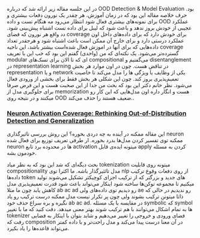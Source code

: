 در این جلسه مقاله زیر ارائه شد که درباره OOD Detection & Model Evaluation بود. حرف خلاصه مقاله این بود که در زمان آموزش، هر چقدر یک نورون دفعات بیشتری و برای نمونه‌های بیشتری فعال شود انتظار می‌رود مه هنگام تست و داده OOD عملکرد عجیبی از خودش بروز ندهد و باعث شود که لیبل برای داده تست اشتباه پیش‌بینی شود. دد واقع هر نورون که فضای coverage برای خودش دارد که برای داده‌های داخل اون عملکرد درستی دارد و برای خارج آن ممکن است باعث اشتباه شود و هرجقدر تعداد داده‌هایی که برای آنها در اموزش فعال شده‌است بیشتر باشد، این ناحیه coverage گسترده‌تر می‌شود.
یک نکته‌ای که من (واحدی) گفتم این بود که خب این با تعریف modular ای که تا الان برای تسک‌های compositional می‌گفتیم و disentanglement در representation learning در تناقض هست. چون در اون موارد هر بخش representation و یا network یکی از وظایف یا ویژگی ها را مدل می‌کند تا خاصیت تعمیم‌پذیری بروز کند. چون این شکلی هر بخش فقط برای بخشی از ورودی فعال می‌شود. نظر خانم دکتر این بود که بحث من جدا از این صحبت هست و این فرض صرفا برای جلوگیری مدل از memorization هست و انگار داره اون مدل‌هایی که این کار رو میکنند و در نتیجه روی OOD ضعیف هستند را حذف می‌کند..

### [Neuron Activation Coverage: Rethinking Out-of-Distribution Detection and Generalization](https://arxiv.org/pdf/2306.02879)

این مقاله ممکنه در آینده به چه دردی بخوره؟ این روش بررسی تاثیر‌گذاری neuron ممکنه توی تفسیر کردن مدل‌ها بدرد بخوره. ار طرفی تعریف توزیع برای فعال شده neuron ها در محدوده برد تابع activation میتونه ایده‌ی قابل apply کردن به مسئله خودمون بشه.

بحث دیگه‌ای که شد این بود که به نظر میاد tokenization میتونه روی قابلیت ‌compositionality مدل تائثیرگذار باشه. ما اکثرا توی nlp از روی دفعات وقوع ترکیب داده‌ها token های جدید و بزرگتر که از ترکیب اجزای کوچیکتر تشکیل می‌شوند تولید میکنیم تا مجموعه توکن‌ها ساخته شود اینکار می‌تواند باعث شود قدرت تعمیم‌پذیری مدل کاهش یابد چون ما مثلا ab ac ad رو دیدیم توی داده‌های ولی ae رو ندیدیم در حالی که ذاتا میتونن ترکیب بشوند ولی چون پر تکرار نیست مدل ممکنه درست ترکیب رو یاد نگیره و بره سراغ حذف خود ab ac ad. در مقایسه با یک مسئله symbolic که symbol ها به تمام اشکال می‌توانند با هم ترکیب شوند بهتر معنی مید‌هد.
دقت کنید که ما با تغییر tokenizer فضای ورودی و خروجی را تغییر می‌دهیم و شاید بتوان با اینکار به فضایی رفت که composition در آن معنا درست پیدا می‌کند و مدل راحت‌تر و با داده کمتر می‌تواند قاعده‌ها را یاد بکیرد.